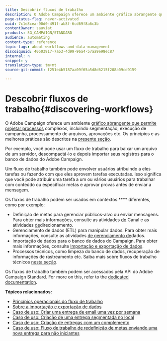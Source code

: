 ```yaml
---
title: Descobrir fluxos de trabalho
description: O Adobe Campaign oferece um ambiente gráfico abrangente que permite que você projete e automatize processos.
page-status-flag: never-activated
uuid: 7c1e8cea-90d0-491f-ab8f-6cd69f8a6c3b
contentOwner: sauviat
products: SG_CAMPAIGN/STANDARD
audience: automating
content-type: reference
topic-tags: about-workflows-and-data-management
discoiquuid: 40503917-7a53-4d99-96a4-57aa9e98ec87
internal: n
snippet: y
translation-type: tm+mt
source-git-commit: f251e4b5187aa09f65a5d8d6215f208a09cd9159

---
```



# Descobrir fluxos de trabalho{#discovering-workflows}

O Adobe Campaign oferece um ambiente [gráfico abrangente que permite projetar processos](../../automating/using/workflow-interface.md) [](../../automating/using/workflow-operating-principles.md) complexos, incluindo segmentação, execução de campanha, processamento de arquivos, aprovações etc. Os princípios e as melhores práticas são descritos na [presente seção](../../automating/using/building-a-workflow.md).

Por exemplo, você pode usar um fluxo de trabalho para baixar um arquivo de um servidor, descompactá-lo e depois importar seus registros para o banco de dados do Adobe Campaign.

Um fluxo de trabalho também pode envolver usuários atribuindo a eles tarefas ou fazendo com que eles aprovem tarefas executadas. Isso significa que você pode atribuir uma tarefa a um ou vários usuários para trabalhar com conteúdo ou especificar metas e aprovar provas antes de enviar a mensagem.

Os fluxos de trabalho podem ser usados em contextos **** diferentes, como por exemplo:

* Definição de metas para gerenciar públicos-alvo ou enviar mensagens. Para obter mais informações, consulte as atividades [do](../../automating/using/about-channel-activities.md) Canal e as atividades [de](../../automating/using/about-targeting-activities.md)direcionamento.
* Gerenciamento de dados (ETL) para manipular dados. Para obter mais informações, consulte as atividades [de gerenciamento de](../../automating/using/about-data-management-activities.md)dados.
* Importação de dados para o banco de dados do Campaign. Para obter mais informações, consulte [Importação e exportação de dados](../../automating/using/about-data-import-and-export.md).
* Processos técnicos, como limpeza do banco de dados, recuperação de informações de rastreamento etc. Saiba mais sobre fluxos de trabalho técnicos [nesta seção](../../administration/using/technical-workflows.md).

Os fluxos de trabalho também podem ser acessados pela API do Adobe Campaign Standard. For more on this, refer to the [dedicated documentation](../../api/using/controlling-a-workflow.md).

**Tópicos relacionados:**

* [Princípios operacionais do fluxo de trabalho](../../automating/using/workflow-operating-principles.md)
* [Sobre a importação e exportação de dados](../../automating/using/about-data-import-and-export.md)
* [Caso de uso: Criar uma entrega de email uma vez por semana](../../automating/using/workflow-weekly-offer.md)
* [Caso de uso: Criação de uma entrega segmentada no local](../../automating/using/workflow-segmentation-location.md)
* [Caso de uso: Criação de entregas com um complemento](../../automating/using/workflow-created-query-with-complement.md)
* [Caso de uso: Fluxo de trabalho de redefinição de metas enviando uma nova entrega para não iniciantes](../../automating/using/workflow-cross-channel-retargeting.md)

